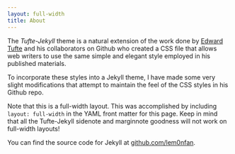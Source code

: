 ```yaml
---
layout: full-width
title: About
---
```


The *Tufte-Jekyll* theme is a natural extension of the work done by [Edward Tufte](https://github.com/edwardtufte/tufte-css) and his collaborators on Github who created a CSS file that allows web writers to use the same simple and elegant style employed in his published materials.

To incorporate these styles into a Jekyll theme, I have made some very slight modifications that attempt to maintain the feel of the CSS styles in his Github repo.

Note that this is a full-width layout. This was accomplished by including ```layout: full-width``` in the YAML front matter for this page. Keep in mind that all the Tufte-Jekyll sidenote and marginnote goodness will not work on full-width layouts! 

You can find the source code for Jekyll at [github.com/lem0nfan](https://github.com/lem0nfan).


